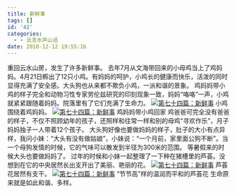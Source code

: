 ```yaml
---
title: 新鲜事
tags: []
id: '42'
categories:
  - - 云言水声山话
date: 2010-12-12 19:55:16
---
```


重回云水山房，发生了许多新鲜事。 去年7月从文海带回来的小母鸡当上了鸡妈妈。4月21日孵出了12只小鸡。有妈妈的呵护，小鸡长的健康而快乐，活泼的同时显得充满了安全感。大头狗也从来都不欺负小鸡，一派和谐的景象。 鸡妈妈带小鸡的样子完全和动物习性专家劳伦兹研究的印刻现象一致，妈妈“咯咯”一声，小鸡就紧紧跟随着妈妈。院落里有了它们充满了生命力。 [![第七十四篇：新鲜事](http://static13.photo.sina.com.cn/middle/61242da7x85b085b2939c&690 "第七十四篇：新鲜事")](http://photo.blog.sina.com.cn/showpic.html#blogid=61242da70100inpq&url=http://static13.photo.sina.com.cn/orignal/61242da7x85b085b2939c) 小鸡围绕着鸡妈妈。 [![第七十四篇：新鲜事](http://static1.photo.sina.com.cn/middle/61242da7x85b08e2b1e00&690 "第七十四篇：新鲜事")](http://photo.blog.sina.com.cn/showpic.html#blogid=61242da70100inpq&url=http://static1.photo.sina.com.cn/orignal/61242da7x85b08e2b1e00) 鸡妈妈带小鸡回家 鸡爸爸可完全没有爸爸的样子，不仅不照顾幼年的孩子，还照样和往常一样和别的母鸡“寻欢作乐”，月子妈妈独子一人带着12个孩子。 大头狗好像也要做妈妈的样子，肚子的大小有点异样，我问小妹：“大头有没有做姑娘”，小妹说：“一个月前，家里面公狗不断”。当一个母狗发情的时候，它的气味可以散发到半径为300米的范围。 等暑假来的时候大头也要做妈妈了。 过年的时候和小妹一起整理了一下种在猪槽里的芦荟。没想到在它的中央居然长出支开出了美丽、艳丽的花。 [![第七十四篇：新鲜事](http://static12.photo.sina.com.cn/middle/61242da7x85b0c055eafb&690 "第七十四篇：新鲜事")](http://photo.blog.sina.com.cn/showpic.html#blogid=61242da70100inpq&url=http://static12.photo.sina.com.cn/orignal/61242da7x85b0c055eafb) 芦荟花居然有支干。 [![第七十四篇：新鲜事](http://static3.photo.sina.com.cn/middle/61242da7x85b0c5a4fe12&690 "第七十四篇：新鲜事")](http://photo.blog.sina.com.cn/showpic.html#blogid=61242da70100inpq&url=http://static3.photo.sina.com.cn/orignal/61242da7x85b0c5a4fe12) “节节高”样的温润而平和的芦荟花 生命原来就是如此和谐、多样。